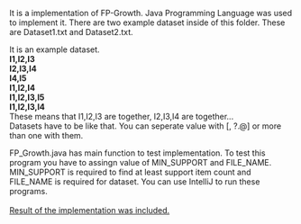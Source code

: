 It is a implementation of FP-Growth. Java Programming Language was used to implement it.
There are two example dataset inside of this folder. These are Dataset1.txt and Dataset2.txt. <br />

It is an example dataset.<br />
<b>
I1,I2,I3 <br />
I2,I3,I4 <br />
I4,I5 <br />
I1,I2,I4 <br />
I1,I2,I3,I5 <br />
I1,I2,I3,I4  <br />
</b>
These means that I1,I2,I3 are together, I2,I3,I4 are together... <br />
Datasets have to be like that. You can seperate value with [, ?.@] or more than one with them. <br />

FP_Growth.java has main function to test implementation. To test this program you have to 
assingn value of MIN_SUPPORT and FILE_NAME. MIN_SUPPORT is required to find at least support 
item count and FILE_NAME is required for dataset. You can use IntelliJ to run these programs.<br />
<br /><a href = "https://github.com/alihaydarkurban/CSE454-Data-Mining/blob/master/HW2/Outputs.pdf"> Result of the implementation was included.</a>
